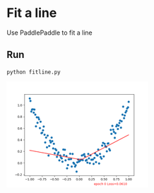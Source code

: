 # Fit a line
Use PaddlePaddle to fit a line

## Run
```
python fitline.py
```
<img src='test.gif' width=320>
